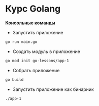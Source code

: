 # Курс Golang

**Консольные команды**

* Запустить приложение
```bash 
go run main.go
```

* Создать модуль в приложение
```bash 
go mod init go-lessons/app-1
```

* Собрать приложение
```bash 
go build
```

* Запустить приложение как бинарник
```bash 
./app-1 
```